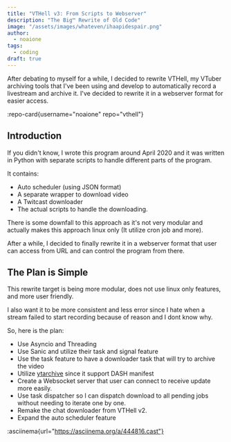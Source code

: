 ```yaml
---
title: "VTHell v3: From Scripts to Webserver"
description: "The Big™️ Rewrite of Old Code"
image: "/assets/images/whateven/ihaapidespair.png"
author:
  - noaione
tags:
  - coding
draft: true
---
```


After debating to myself for a while, I decided to rewrite VTHell, my VTuber archiving tools that I've been using and develop to automatically record a livestream and archive it.
I've decided to rewrite it in a webserver format for easier access.

:repo-card{username="noaione" repo="vthell"}

## Introduction

If you didn't know, I wrote this program around April 2020 and it was written in Python with separate scripts to handle different parts of the program.

It contains:

- Auto scheduler (using JSON format)
- A separate wrapper to download video
- A Twitcast downloader
- The actual scripts to handle the downloading.

There is some downfall to this approach as it's not very modular and actually makes this approach linux only (It utilize cron job and more).

After a while, I decided to finally rewrite it in a webserver format that user can access from URL and can control the program from there.

## The Plan is Simple

This rewrite target is being more modular, does not use linux only features, and more user friendly.

I also want it to be more consistent and less error since I hate when a stream failed to start recording because of reason and I dont know why.

So, here is the plan:

- Use Asyncio and Threading
- Use Sanic and utilize their task and signal feature
- Use the task feature to have a downloader task that will try to archive the video
- Utilize [ytarchive](https://github.com/Kethsar/ytarchive) since it support DASH manifest
- Create a Websocket server that user can connect to receive update more easily.
- Use task dispatcher so I can dispatch download to all pending jobs without needing to iterate one by one.
- Remake the chat downloader from VTHell v2.
- Expand the auto scheduler feature

:asciinema{url="https://asciinema.org/a/444816.cast"}
